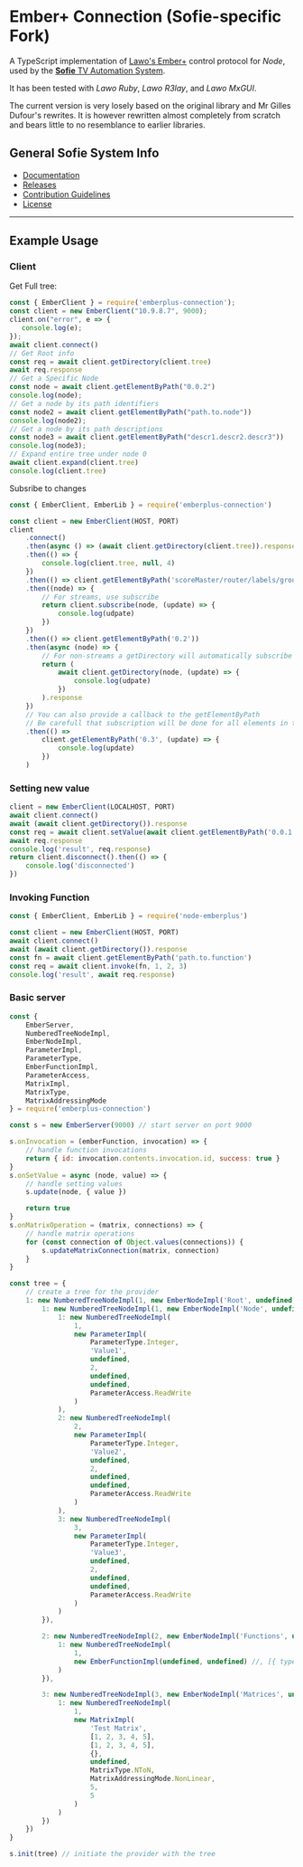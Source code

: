 # Ember+ Connection (Sofie-specific Fork)

A TypeScript implementation of [Lawo's Ember+](https://github.com/Lawo/ember-plus) control protocol for _Node_, used by the [**Sofie** TV Automation System](https://github.com/nrkno/Sofie-TV-automation/).

It has been tested with _Lawo Ruby_, _Lawo R3lay_, and _Lawo MxGUI_.

The current version is very losely based on the original library and Mr Gilles Dufour's rewrites. It is however rewritten almost completely from scratch and bears little to no resemblance to earlier libraries.

## General Sofie System Info
* [Documentation](https://nrkno.github.io/sofie-core/)
* [Releases](https://nrkno.github.io/sofie-core/releases)
* [Contribution Guidelines](https://nrkno.github.io/sofie-core/docs/for-developers/contribution-guidelines)
* [License](LICENSE)

---

## Example Usage

### Client

Get Full tree:

```javascript
const { EmberClient } = require('emberplus-connection');
const client = new EmberClient("10.9.8.7", 9000);
client.on("error", e => {
   console.log(e);
});
await client.connect()
// Get Root info
const req = await client.getDirectory(client.tree)
await req.response
// Get a Specific Node
const node = await client.getElementByPath("0.0.2")
console.log(node);
// Get a node by its path identifiers
const node2 = await client.getElementByPath("path.to.node"))
console.log(node2);
// Get a node by its path descriptions
const node3 = await client.getElementByPath("descr1.descr2.descr3"))
console.log(node3);
// Expand entire tree under node 0
await client.expand(client.tree)
console.log(client.tree)
```

Subsribe to changes

```javascript
const { EmberClient, EmberLib } = require('emberplus-connection')

const client = new EmberClient(HOST, PORT)
client
	.connect()
	.then(async () => (await client.getDirectory(client.tree)).response)
	.then(() => {
		console.log(client.tree, null, 4)
	})
	.then(() => client.getElementByPath('scoreMaster/router/labels/group 1'))
	.then((node) => {
		// For streams, use subscribe
		return client.subscribe(node, (update) => {
			console.log(udpate)
		})
	})
	.then(() => client.getElementByPath('0.2'))
	.then(async (node) => {
		// For non-streams a getDirectory will automatically subscribe for update
		return (
			await client.getDirectory(node, (update) => {
				console.log(udpate)
			})
		).response
	})
	// You can also provide a callback to the getElementByPath
	// Be carefull that subscription will be done for all elements in the path
	.then(() =>
		client.getElementByPath('0.3', (update) => {
			console.log(update)
		})
	)
```

### Setting new value

```javascript
client = new EmberClient(LOCALHOST, PORT)
await client.connect()
await (await client.getDirectory()).response
const req = await client.setValue(await client.getElementByPath('0.0.1'), 'gdnet')
await req.response
console.log('result', req.response)
return client.disconnect().then(() => {
	console.log('disconnected')
})
```

### Invoking Function

```javascript
const { EmberClient, EmberLib } = require('node-emberplus')

const client = new EmberClient(HOST, PORT)
await client.connect()
await (await client.getDirectory()).response
const fn = await client.getElementByPath('path.to.function')
const req = await client.invoke(fn, 1, 2, 3)
console.log('result', await req.response)
```

### Basic server

```javascript
const {
	EmberServer,
	NumberedTreeNodeImpl,
	EmberNodeImpl,
	ParameterImpl,
	ParameterType,
	EmberFunctionImpl,
	ParameterAccess,
	MatrixImpl,
	MatrixType,
	MatrixAddressingMode
} = require('emberplus-connection')

const s = new EmberServer(9000) // start server on port 9000

s.onInvocation = (emberFunction, invocation) => {
	// handle function invocations
	return { id: invocation.contents.invocation.id, success: true }
}
s.onSetValue = async (node, value) => {
	// handle setting values
	s.update(node, { value })

	return true
}
s.onMatrixOperation = (matrix, connections) => {
	// handle matrix operations
	for (const connection of Object.values(connections)) {
		s.updateMatrixConnection(matrix, connection)
	}
}

const tree = {
	// create a tree for the provider
	1: new NumberedTreeNodeImpl(1, new EmberNodeImpl('Root', undefined, undefined, true), {
		1: new NumberedTreeNodeImpl(1, new EmberNodeImpl('Node', undefined, undefined, true), {
			1: new NumberedTreeNodeImpl(
				1,
				new ParameterImpl(
					ParameterType.Integer,
					'Value1',
					undefined,
					2,
					undefined,
					undefined,
					ParameterAccess.ReadWrite
				)
			),
			2: new NumberedTreeNodeImpl(
				2,
				new ParameterImpl(
					ParameterType.Integer,
					'Value2',
					undefined,
					2,
					undefined,
					undefined,
					ParameterAccess.ReadWrite
				)
			),
			3: new NumberedTreeNodeImpl(
				3,
				new ParameterImpl(
					ParameterType.Integer,
					'Value3',
					undefined,
					2,
					undefined,
					undefined,
					ParameterAccess.ReadWrite
				)
			)
		}),

		2: new NumberedTreeNodeImpl(2, new EmberNodeImpl('Functions', undefined, undefined, true), {
			1: new NumberedTreeNodeImpl(
				1,
				new EmberFunctionImpl(undefined, undefined) //, [{ type: ParameterType.Boolean, name: 'Test' }])
			)
		}),

		3: new NumberedTreeNodeImpl(3, new EmberNodeImpl('Matrices', undefined, undefined, true), {
			1: new NumberedTreeNodeImpl(
				1,
				new MatrixImpl(
					'Test Matrix',
					[1, 2, 3, 4, 5],
					[1, 2, 3, 4, 5],
					{},
					undefined,
					MatrixType.NToN,
					MatrixAddressingMode.NonLinear,
					5,
					5
				)
			)
		})
	})
}

s.init(tree) // initiate the provider with the tree
```
